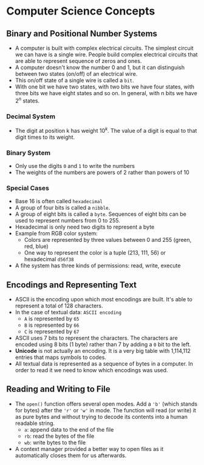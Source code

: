# Computer Science Concepts
## Binary and Positional Number Systems
- A computer is built with complex electrical circuits. The simplest circuit we can have is a single wire. People build complex electrical circuits that are able to represent sequence of zeros and ones.
- A computer doesn't know the number 0 and 1, but it can distinguish between two states (on/off) of an electrical wire.
- This on/off state of a single wire is called a `bit`.
- With one bit we have two states, with two bits we have four states, with three bits we have eight states and so on. In general, with n bits we have $2^n$ states.
### Decimal System
- The digit at position k has weight $10^k$. The value of a digit is equal to that digit times to its weight.
### Binary System
- Only use the digits `0` and `1` to write the numbers
- The weights of the numbers are powers of 2 rather than powers of 10
### Special Cases
- Base 16 is often called `hexadecimal`
- A group of four bits is called a `nibble`.
- A group of eight bits is called a `byte`. Sequences of eight bits can be used to represent numbers from 0 to 255.
- Hexadecimal is only need two digits to represent a byte
- Example from RGB color system:
    - Colors are represented by three values between 0 and 255 (green, red, blue)
    - One way to represent the color is a tuple (213, 111, 56) or hexadecimal `d56f38`
- A fihe system has three kinds of permissions: read, write, execute

## Encodings and Representing Text
- ASCII is the encoding upon which most encodings are built. It's able to represent a total of 128 characters.
- In the case of textual data: `ASCII encoding`
    - `A` is represented by `65`
    - `B` is represented by `66`
    - `C` is represented by `67`
- ASCII uses 7 bits to represent the characters. The characters are encoded using 8 bits (1 byte) rather than 7 by adding a `0` bit to the left.
- __Unicode__ is not actually an encoding. It is a very big table with 1,114,112 entries that maps symbols to codes.
- All textual data is represented as a sequence of bytes in a computer. In order to read it we need to know which encodings was used.

## Reading and Writing to File
- The `open()` function offers several open modes. Add a `'b'` (which stands for bytes) after the `'r'` or `'w'` in mode. The function will read (or write) it as pure bytes and without trying to decode its contents into a human readable string.
    - `a`: append data to the end of the file
    - `rb`: read the bytes of the file
    - `wb`: write bytes to the file
- A context manager provided a better way to open files as it automatically closes them for us afterwards.
